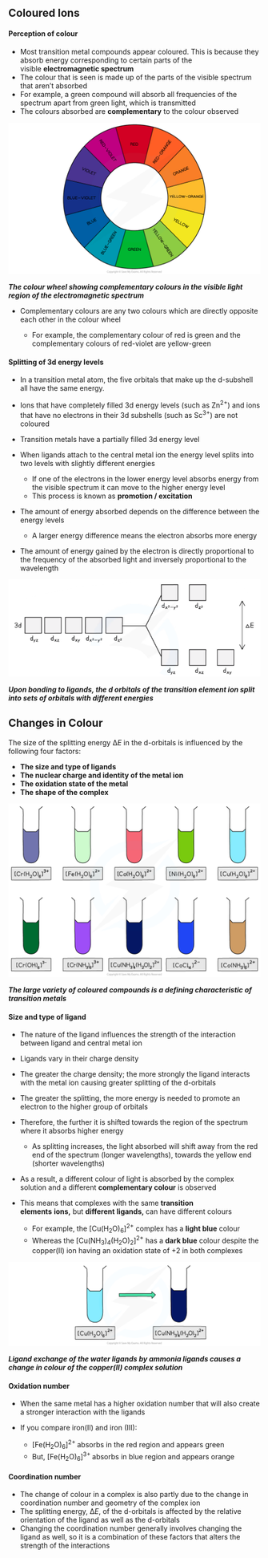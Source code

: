 Coloured Ions
-------------

#### Perception of colour

* Most transition metal compounds appear coloured. This is because they absorb energy corresponding to certain parts of the visible <b>electromagnetic spectrum</b>
* The colour that is seen is made up of the parts of the visible spectrum that aren’t absorbed
* For example, a green compound will absorb all frequencies of the spectrum apart from green light, which is transmitted
* The colours absorbed are <b>complementary</b> to the colour observed

![The colour wheel, downloadable AS & A Level Biology revision notes](The-colour-wheel.png)

<i><b>The colour wheel showing complementary colours in the visible light region of the electromagnetic spectrum</b></i>

* Complementary colours are any two colours which are directly opposite each other in the colour wheel

  + For example, the complementary colour of red is green and the complementary colours of red-violet are yellow-green

#### Splitting of 3d energy levels

* In a transition metal atom, the five orbitals that make up the d-subshell all have the same energy.
* Ions that have completely filled 3d energy levels (such as Zn<sup>2+</sup>) and ions that have no electrons in their 3d subshells (such as Sc<sup>3+</sup>) are not coloured
* Transition metals have a partially filled 3d energy level
* When ligands attach to the central metal ion the energy level splits into two levels with slightly different energies

  + If one of the electrons in the lower energy level absorbs energy from the visible spectrum it can move to the higher energy level
  + This process is known as <b>promotion / excitation</b>
* The amount of energy absorbed depends on the difference between the energy levels

  + A larger energy difference means the electron absorbs more energy
* The amount of energy gained by the electron is directly proportional to the frequency of the absorbed light and inversely proportional to the wavelength

![orbital-splitting](orbital-splitting.png)

<i><b>Upon bonding to ligands, the d orbitals of the transition element ion split into sets of orbitals with different energies</b></i>

Changes in Colour
-----------------

The size of the splitting energy Δ<i>E</i> in the d-orbitals is influenced by the following four factors:

* <b>The size and type of ligands</b>
* <b>The nuclear charge and identity of the metal ion</b>
* <b>The oxidation state of the metal</b>
* <b>The shape of the complex</b>

![Chemistry of Transition Elements - Coloured Transition Metal Complexes, downloadable AS & A Level Chemistry revision notes](6.2-Chemistry-of-Transition-Elements-Coloured-Transition-Metal-Complexes.png)

<i><b>The large variety of coloured compounds is a defining characteristic of transition metals</b></i>

#### Size and type of ligand

* The nature of the ligand influences the strength of the interaction between ligand and central metal ion
* Ligands vary in their charge density
* The greater the charge density; the more strongly the ligand interacts with the metal ion causing greater splitting of the d-orbitals
* The greater the splitting, the more energy is needed to promote an electron to the higher group of orbitals
* Therefore, the further it is shifted towards the region of the spectrum where it absorbs higher energy

  + As splitting increases, the light absorbed will shift away from the red end of the spectrum (longer wavelengths), towards the yellow end (shorter wavelengths)

* As a result, a different colour of light is absorbed by the complex solution and a different <b>complementary colour</b> is observed
* This means that complexes with the same <b>transition elements</b> <b>ions,</b> but <b>different</b> <b>ligands, </b>can have different colours

  + For example, the [Cu(H<sub>2</sub>O)<sub>6</sub>]<sup>2+</sup> complex has a <b>light blue</b> colour
  + Whereas the [Cu(NH<sub>3</sub>)<sub>4</sub>(H<sub>2</sub>O)<sub>2</sub>]<sup>2+</sup> has a <b>dark blue</b> colour despite the copper(II) ion having an oxidation state of +2 in both complexes

![Chemistry of Transition Elements - Copper(II) Change in Colour, downloadable AS & A Level Chemistry revision notes](6.2-Chemistry-of-Transition-Elements-CopperII-Change-in-Colour.png)

<i><b>Ligand exchange of the water ligands by ammonia ligands causes a change in colour of the copper(II) complex solution</b></i>

#### Oxidation number

* When the same metal has a higher oxidation number that will also create a stronger interaction with the ligands
* If you compare iron(II) and iron (III):

  + [Fe(H<sub>2</sub>O)<sub>6</sub>]<sup>2+ </sup>absorbs in the red region and appears green
  + But, [Fe(H<sub>2</sub>O)<sub>6</sub>]<sup>3+ </sup>absorbs in blue region and appears orange

#### Coordination number

* The change of colour in a complex is also partly due to the change in coordination number and geometry of the complex ion
* The splitting energy, Δ<i>E</i>, of the d-orbitals is affected by the relative orientation of the ligand as well as the d-orbitals
* Changing the coordination number generally involves changing the ligand as well, so it is a combination of these factors that alters the strength of the interactions